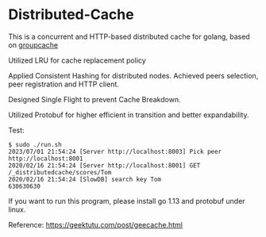 # Distributed-Cache

This is a concurrent and HTTP-based distributed cache for golang, based on [groupcache](https://geektutu.com/post/geecache.html#:~:text=%E5%9F%BA%E6%9C%AC%E4%B8%8A%E6%A8%A1%E4%BB%BF%E4%BA%86-,groupcache,-%E7%9A%84%E5%AE%9E%E7%8E%B0%EF%BC%8C%E4%B8%BA%E4%BA%86)

Utilized LRU for cache replacement policy

Applied Consistent Hashing for distributed nodes. Achieved peers selection, peer registration and HTTP client.

Designed Single Flight to prevent Cache Breakdown.

Utilized Protobuf for higher efficient in transition and better expandability.

Test:

```
$ sudo ./run.sh
2023/07/01 21:54:24 [Server http://localhost:8003] Pick peer http://localhost:8001
2020/02/16 21:54:24 [Server http://localhost:8001] GET /_distributedcache/scores/Tom
2020/02/16 21:54:24 [SlowDB] search key Tom
630630630
```

If you want to run this program, please install go 1.13 and protobuf under linux.

Reference: https://geektutu.com/post/geecache.html
